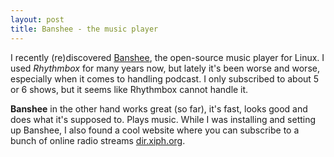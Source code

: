```yaml
---
layout: post
title: Banshee - the music player
---
```


I recently (re)discovered [Banshee](http://banshee.fm), the open-source music player for Linux. I used *Rhythmbox* for many years now, but lately it's been worse and worse, especially when it comes to handling podcast. I only subscribed to about 5 or 6 shows, but it seems like Rhythmbox cannot handle it. 

**Banshee** in the other hand works great (so far), it's fast, looks good and does what it's supposed to. Plays music. While I was installing and setting up Banshee, I also found a cool website where you can subscribe to a bunch of online radio streams [dir.xiph.org](http://dir.xiph.org).

